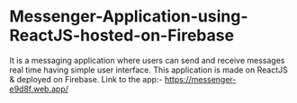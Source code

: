 # Messenger-Application-using-ReactJS-hosted-on-Firebase

It is a messaging application where users can send and receive messages real time having simple user interface. This application is made on ReactJS & deployed on Firebase. 
Link to the app:- https://messenger-e9d8f.web.app/
